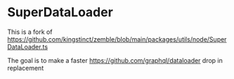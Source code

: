 # SuperDataLoader

This is a fork of https://github.com/kingstinct/zemble/blob/main/packages/utils/node/SuperDataLoader.ts

The goal is to make a faster https://github.com/graphql/dataloader drop in replacement
